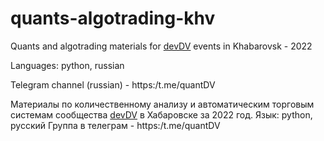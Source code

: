 # quants-algotrading-khv
Quants and algotrading materials for [devDV](https:/t.me/devDV) events in Khabarovsk - 2022

Languages: python, russian

Telegram channel (russian) - https:/t.me/quantDV


Материалы по количественному анализу и автоматическим торговым системам сообщества [devDV](https:/t.me/devDV) в Хабаровске за 2022 год.
Язык: python, русский
Группа в телеграм - https:/t.me/quantDV
